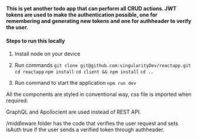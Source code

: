 **This is yet another todo app that can perform all CRUD actions. JWT tokens are used to make the authentication possible, one for remembering and generating new tokens and one for authheader to verify the user.**

#### Steps to run this locally

1. Install node on your device

2. Run commands
   `git clone git@github.com:singularityDev/reactapp.git`
   `cd reactapp`
   `npm install`
   `cd client && npm install`
   `cd ..`
3. Run command to start the application
   `npm run dev`

All the components are styled in conventional way, css file is imported when required.

GraphQL and Apollocient are used instead of REST API.

/middleware folder has the code that verifies the user request and sets isAuth true if the user sends a verified token through authheader.
